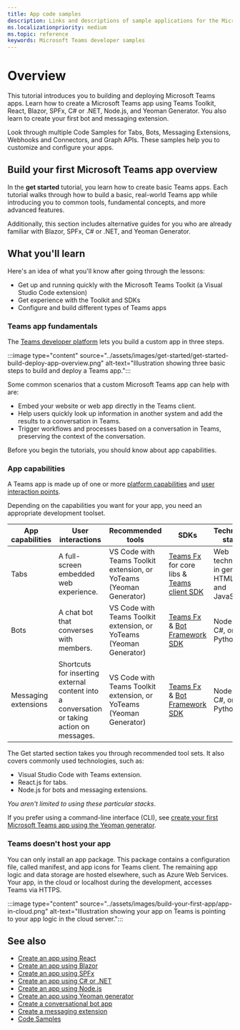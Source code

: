 ```yaml
---
title: App code samples
description: Links and descriptions of sample applications for the Microsoft Teams developer platform
ms.localizationpriority: medium
ms.topic: reference
keywords: Microsoft Teams developer samples
---
```

# Overview

This tutorial introduces you to building and deploying Microsoft Teams apps. Learn how to create a Microsoft Teams app using Teams Toolkit, React, Blazor, SPFx, C# or .NET, Node.js, and Yeoman Generator. You also learn to create your first bot and messaging extension. 

Look through multiple Code Samples for Tabs, Bots, Messaging Extensions, Webhooks and Connectors, and Graph APIs. These samples help you to customize and configure your apps.

## Build your first Microsoft Teams app overview

In the **get started** tutorial, you learn how to create basic Teams apps. Each tutorial walks through how to build a basic, real-world Teams app while introducing you to common tools, fundamental concepts, and more advanced features.  

Additionally, this section includes alternative guides for you who are already familiar with Blazor, SPFx, C# or .NET, and Yeoman Generator.

## What you'll learn

Here's an idea of what you'll know after going through the lessons:

- Get up and running quickly with the Microsoft Teams Toolkit (a Visual Studio Code extension) 
- Get experience with the Toolkit and SDKs 
- Configure and build different types of Teams apps


### Teams app fundamentals

The [Teams developer platform](../overview.md) lets you build a custom app in three steps.

:::image type="content" source="../assets/images/get-started/get-started-build-deploy-app-overview.png" alt-text="Illustration showing three basic steps to build and deploy a Teams app.":::

Some common scenarios that a custom Microsoft Teams app can help with are:

* Embed your website or web app directly in the Teams client.
* Help users quickly look up information in another system and add the results to a conversation in Teams.
* Trigger workflows and processes based on a conversation in Teams, preserving the context of the conversation.

Before you begin the tutorials, you should know about app capabilities.

### App capabilities

A Teams app is made up of one or more [platform capabilities](../concepts/capabilities-overview.md) and [user interaction points](../concepts/extensibility-points.md).

Depending on the capabilities you want for your app, you need an appropriate development toolset.

| App capabilities | User interactions | Recommended tools | SDKs | Technology stacks |
|--------|-------------|--------|--------|--------|
| Tabs | A full-screen embedded web experience. | VS Code with Teams Toolkit extension, or YoTeams (Yeoman Generator) | [Teams Fx](/javascript/api/@microsoft/teamsfx/?view=msteams-client-js-latest) for core libs & [Teams client SDK](/javascript/api/@microsoft/teams-js/?view=msteams-client-js-latest) | Web technology in general, HTML, CSS, and JavaScript |
| Bots | A chat bot that converses with members. | VS Code with Teams Toolkit extension, or YoTeams (Yeoman Generator) | [Teams Fx](/javascript/api/@microsoft/teamsfx/?view=msteams-client-js-latest) & [Bot Framework SDK](https://dev.botframework.com/) | Node.js, C#, or Python |
| Messaging extensions | Shortcuts for inserting external content into a conversation or taking action on messages. | VS Code with Teams Toolkit extension, or YoTeams (Yeoman Generator) | [Teams Fx](/javascript/api/@microsoft/teamsfx/?view=msteams-client-js-latest) & [Bot Framework SDK](https://dev.botframework.com/) | Node.js, C#, or Python |

The Get started section takes you through recommended tool sets. It also covers commonly used technologies, such as: 
- Visual Studio Code with Teams extension.
- React.js for tabs.
- Node.js for bots and messaging extensions.

*You aren't limited to using these particular stacks*.

If you prefer using a command-line interface (CLI), see [create your first Microsoft Teams app using the Yeoman generator](../get-started/get-started-yeoman.md).

### Teams doesn't host your app

You can only install an app package. This package contains a configuration file, called manifest, and app icons for Teams client. 
The remaining app logic and data storage are hosted elsewhere, such as Azure Web Services. Your app, in the cloud or localhost during the development, accesses Teams via HTTPS.

:::image type="content" source="../assets/images/build-your-first-app/app-in-cloud.png" alt-text="Illustration showing your app on Teams is pointing to your app logic in the cloud server.":::

## See also

* [Create an app using React](first-app-react.md)
* [Create an app using Blazor](first-app-blazor.md)
* [Create an app using SPFx](first-app-spfx.md)
* [Create an app using C# or .NET](get-started-dotnet-app-studio.md)
* [Create an app using Node.js](get-started-nodejs-app-studio.md)
* [Create an app using Yeoman generator](get-started-yeoman.md)
* [Create a conversational bot app](first-app-bot.md)
* [Create a messaging extension](first-message-extension.md)
* [Code Samples](https://github.com/OfficeDev/Microsoft-Teams-Samples)
